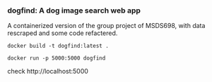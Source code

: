 ### dogfind: A dog image search web app

A containerized version of the group project of MSDS698, with data rescraped and some code refactered.

`docker build -t dogfind:latest .`

`docker run -p 5000:5000 dogfind`

check http://localhost:5000
